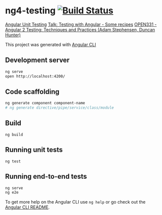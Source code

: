 # ng4-testing [![Build Status](https://travis-ci.org/daggerok/ng4-testing.svg?branch=master)](https://travis-ci.org/daggerok/ng4-testing)

[Angular Unit Testing](https://www.youtube.com/watch?v=FM8E-r6m624)
[Talk: Testing with Angular - Some recipes](https://www.youtube.com/watch?v=Uw_XomCJaGQ)
[OPEN331 - Angular 2 Testing: Techniques and Practices (Adam Stephensen, Duncan Hunter)](https://www.youtube.com/watch?v=P5CzRrgnOBA)

This project was generated with [Angular CLI](https://github.com/angular/angular-cli)

## Development server
```bash
ng serve
open http://localhost:4200/
```

## Code scaffolding
```bash
ng generate component component-name
# ng generate directive/pipe/service/class/module
```

## Build
`ng build`

## Running unit tests
`ng test`

## Running end-to-end tests
```bash
ng serve
ng e2e
```

To get more help on the Angular CLI use `ng help` or go check out the [Angular CLI README](https://github.com/angular/angular-cli/blob/master/README.md).
